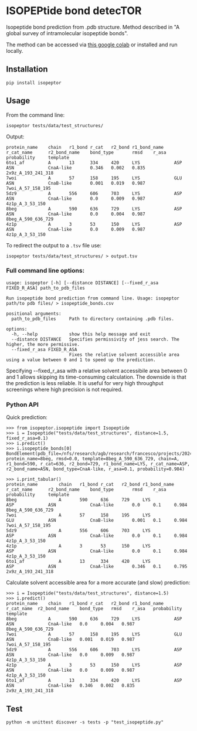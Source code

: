 # ISOPEPtide bond detecTOR

Isopeptide bond prediction from .pdb structure. Method described in "A global survey of intramolecular isopeptide bonds".

The method can be accessed via [this google colab]() or installed and run locally.

## Installation

```
pip install isopeptor
```

## Usage

From the command line:
```
isopeptor tests/data/test_structures/
```

Output:
```
protein_name    chain   r1_bond r_cat   r2_bond r1_bond_name    r_cat_name      r2_bond_name    bond_type       rmsd    r_asa   probability     template
6to1_af         A       13      334     420     LYS             ASP             ASN             CnaA-like       0.346   0.002   0.835           2x9z_A_193_241_318
7woi            A       57      158     195     LYS             GLU             ASN             CnaB-like       0.001   0.019   0.987           7woi_A_57_158_195 
5dz9            A       556     606     703     LYS             ASP             ASN             CnaA-like       0.0     0.009   0.987           4z1p_A_3_53_150   
8beg            A       590     636     729     LYS             ASP             ASN             CnaA-like       0.0     0.004   0.987           8beg_A_590_636_729
4z1p            A       3       53      150     LYS             ASP             ASN             CnaA-like       0.0     0.009   0.987           4z1p_A_3_53_150
```

To redirect the output to a `.tsv` file use:

```
isopeptor tests/data/test_structures/ > output.tsv
```

### Full command line options:

```
usage: isopeptor [-h] [--distance DISTANCE] [--fixed_r_asa FIXED_R_ASA] path_to_pdb_files

Run isopeptide bond prediction from command line. Usage: isopeptor path/to pdb files/ > isopeptide_bonds.csv

positional arguments:
  path_to_pdb_files     Path to directory containing .pdb files.

options:
  -h, --help            show this help message and exit
  --distance DISTANCE   Specifies permissivity of jess search. The higher, the more permissive.
  --fixed_r_asa FIXED_R_ASA
                        Fixes the relative solvent accessible area using a value between 0 and 1 to speed up the prediction.
```

Specifying --fixed_r_asa with a relative solvent accessibile area between 0 and 1 allows skipping its time-consuming calculation. The downside is that the prediction is less reliable. It is useful for very high throughput screenings where high precision is not required.

### Python API

Quick prediction:
```
>>> from isopeptor.isopeptide import Isopeptide
>>> i = Isopeptide("tests/data/test_structures", distance=1.5, fixed_r_asa=0.1)
>>> i.predict()
>>> i.isopeptide_bonds[0]
BondElement(pdb_file=/nfs/research/agb/research/francesco/projects/20241024_isopeptor_v1/tests/data/test_structures/8beg.pdb, protein_name=8beg, rmsd=0.0, template=8beg_A_590_636_729, chain=A, r1_bond=590, r_cat=636, r2_bond=729, r1_bond_name=LYS, r_cat_name=ASP, r2_bond_name=ASN, bond_type=CnaA-like, r_asa=0.1, probability=0.984)
```
```
>>> i.print_tabular()
protein_name        chain   r1_bond r_cat   r2_bond r1_bond_name    r_cat_name      r2_bond_name    bond_type       rmsd    r_asa   probability     template
8beg                A       590     636     729     LYS             ASP             ASN             CnaA-like       0.0     0.1     0.984           8beg_A_590_636_729
7woi                A       57      158     195     LYS             GLU             ASN             CnaB-like       0.001   0.1     0.984           7woi_A_57_158_195 
5dz9                A       556     606     703     LYS             ASP             ASN             CnaA-like       0.0     0.1     0.984           4z1p_A_3_53_150   
4z1p                A       3       53      150     LYS             ASP             ASN             CnaA-like       0.0     0.1     0.984           4z1p_A_3_53_150   
6to1_af             A       13      334     420     LYS             ASP             ASN             CnaA-like       0.346   0.1     0.795           2x9z_A_193_241_318
```

Calculate solvent accessible area for a more accurate (and slow) prediction:
```
>>> i = Isopeptide("tests/data/test_structures", distance=1.5)
>>> i.predict()
protein_name	chain	r1_bond	r_cat	r2_bond	r1_bond_name	r_cat_name	r2_bond_name	bond_type	rmsd	r_asa	probability	template
8beg        	A    	590    	636  	729    	LYS         	ASP       	ASN         	CnaA-like	0.0  	0.004	0.987      	8beg_A_590_636_729
7woi        	A    	57     	158  	195    	LYS         	GLU       	ASN         	CnaB-like	0.001	0.019	0.987      	7woi_A_57_158_195 
5dz9        	A    	556    	606  	703    	LYS         	ASP       	ASN         	CnaA-like	0.0  	0.009	0.987      	4z1p_A_3_53_150   
4z1p        	A    	3      	53   	150    	LYS         	ASP       	ASN         	CnaA-like	0.0  	0.009	0.987      	4z1p_A_3_53_150   
6to1_af     	A    	13     	334  	420    	LYS         	ASP       	ASN         	CnaA-like	0.346	0.002	0.835      	2x9z_A_193_241_318
```

## Test

```
python -m unittest discover -s tests -p "test_isopeptide.py"
```

